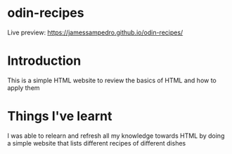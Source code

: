 # odin-recipes
Live preview: https://jamessampedro.github.io/odin-recipes/

# Introduction
This is a simple HTML website to review the basics of HTML and how to apply them


# Things I've learnt
I was able to relearn and refresh all my knowledge towards HTML by doing a simple website that lists different recipes of different dishes